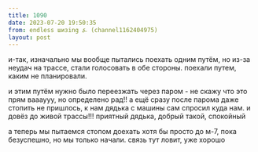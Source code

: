 ```yaml
---
title: 1090
date: 2023-07-20 19:50:35
from: endless шизing ⍼ (channel1162404975)
layout: post
---
```


и-так, изначально мы вообще пытались поехать одним путём, но из-за неудач на трассе, стали голосовать в обе стороны. поехали путем, каким не планировали.

и этим путём нужно было переезжать через паром - не скажу что это прям ваааууу, но определено рад!! а ещё сразу после парома даже стопить не пришлось, к нам дядька с машины сам спросил куда нам. и довёз до живой трассы!!! приятный дядька, добрый такой, спокойный

а теперь мы пытаемся стопом доехать хотя бы просто до м-7, пока безуспешно, но мы только начали. связь тут ловит, уже хорошо

